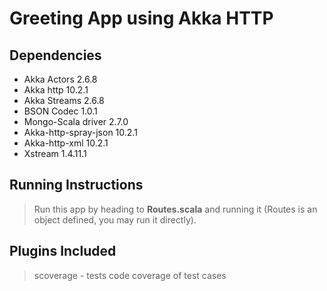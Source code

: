 # Greeting App using Akka HTTP

## Dependencies
- Akka Actors 2.6.8
- Akka http 10.2.1
- Akka Streams 2.6.8
- BSON Codec 1.0.1
- Mongo-Scala driver 2.7.0
- Akka-http-spray-json 10.2.1
- Akka-http-xml 10.2.1
- Xstream 1.4.11.1

## Running Instructions

> Run this app by heading to __Routes.scala__ and running it (Routes is an object defined, you may run it directly).

## Plugins Included

> scoverage - tests code coverage of test cases
